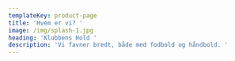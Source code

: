 ```yaml
---
templateKey: product-page
title: 'Hvem er vi? '
image: /img/splash-1.jpg
heading: 'Klubbens Hold '
description: 'Vi favner bredt, både med fodbold og håndbold. '
---
```


